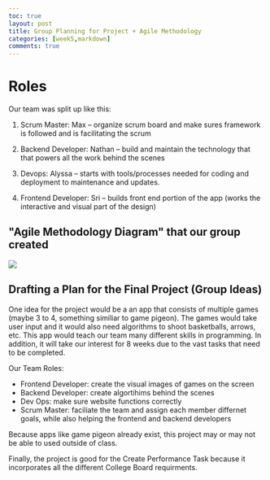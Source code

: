 ```yaml
---
toc: true
layout: post
title: Group Planning for Project + Agile Methodology
categories: [week5,markdown]
comments: true
---
```


# Roles
Our team was split up like this: 

1) Scrum Master: Max – organize scrum board and make sures framework is followed and is facilitating the scrum

2) Backend Developer: Nathan – build and maintain the technology that that powers all the work behind the scenes

3) Devops: Alyssa – starts with tools/processes needed for coding and deployment to maintenance and updates.

4) Frontend Developer: Sri – builds front end portion of the app (works the interactive and visual part of the design)

## "Agile Methodology Diagram" that our group created
![]({{site.baseurl}}/images/diagram.jpg)

## Drafting a Plan for the Final Project (Group Ideas)
One idea for the project would be a an app that consists of multiple games (maybe 3 to 4, something similiar to game pigeon). The games would take user input and it would also need algorithms to shoot basketballs, arrows, etc. This app would teach our team many different skills in programming. In addition, it will take our interest for 8 weeks due to the vast tasks that need to be completed.

Our Team Roles:
- Frontend Developer: create the visual images of games on the screen 
- Backend Developer: create algortihims behind the scenes
- Dev Ops: make sure website functions correctly
- Scrum Master: faciliate the team and assign each member differnet goals, while also helping the frontend and backend developers

Because apps like game pigeon already exist, this project may or may not be able to used outside of class. 

Finally, the project is good for the Create Performance Task because it incorporates all the different College Board requirments. 
